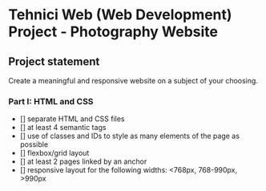# Tehnici Web (Web Development) Project - Photography Website

## Project statement
Create a meaningful and responsive website on a subject of your choosing.

### Part I: HTML and CSS
- [] separate HTML and CSS files
- [] at least 4 semantic tags
- [] use of classes and IDs to style as many elements of the page as possible
- [] flexbox/grid layout
- [] at least 2 pages linked by an anchor
- [] responsive layout for the following widths: <768px, 768-990px, >990px
